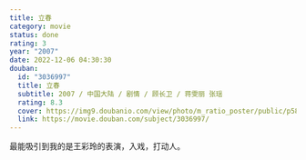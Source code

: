 ```yaml
---
title: 立春
category: movie
status: done
rating: 3
year: "2007"
date: 2022-12-06 04:30:30
douban:
  id: "3036997"
  title: 立春
  subtitle: 2007 / 中国大陆 / 剧情 / 顾长卫 / 蒋雯丽 张瑶
  rating: 8.3
  cover: https://img9.doubanio.com/view/photo/m_ratio_poster/public/p582511565.jpg
  link: https://movie.douban.com/subject/3036997/
---
```


最能吸引到我的是王彩玲的表演，入戏，打动人。
